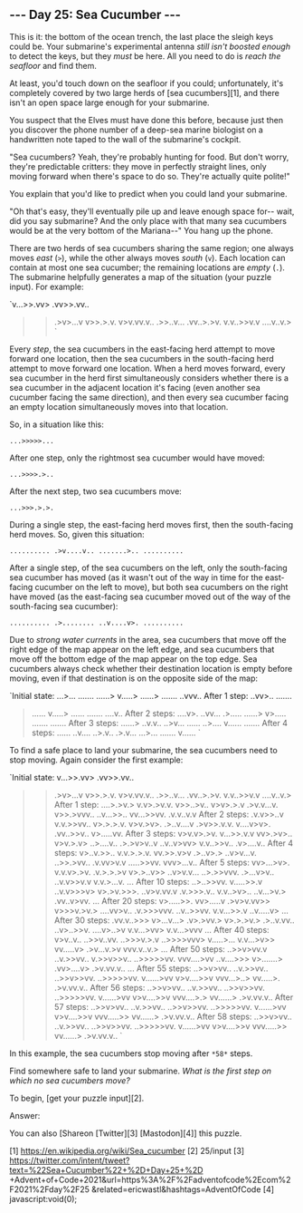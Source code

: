 
## --- Day 25: Sea Cucumber ---

This is it: the bottom of the ocean trench, the last place the sleigh keys
could be. Your submarine's experimental antenna *still isn't boosted
enough* to detect the keys, but they *must* be here. All you need to do is
*reach the seafloor* and find them.

At least, you'd touch down on the seafloor if you could; unfortunately,
it's completely covered by two large herds of [sea cucumbers][1], and there
isn't an open space large enough for your submarine.

You suspect that the Elves must have done this before, because just then
you discover the phone number of a deep-sea marine biologist on a
handwritten note taped to the wall of the submarine's cockpit.

"Sea cucumbers? Yeah, they're probably hunting for food. But don't worry,
they're predictable critters: they move in perfectly straight lines, only
moving forward when there's space to do so. They're actually quite polite!"

You explain that you'd like to predict when you could land your submarine.

"Oh that's easy, they'll eventually pile up and leave enough space for--
wait, did you say submarine? And the only place with that many sea
cucumbers would be at the very bottom of the Mariana--" You hang up the
phone.

There are two herds of sea cucumbers sharing the same region; one always
moves *east* (`>`), while the other always moves *south* (`v`). Each
location can contain at most one sea cucumber; the remaining locations are
*empty* (`.`). The submarine helpfully generates a map of the situation
(your puzzle input). For example:

`v...>>.vv>
.vv>>.vv..
>>.>v>...v
>>v>>.>.v.
v>v.vv.v..
>.>>..v...
.vv..>.>v.
v.v..>>v.v
....v..v.>
`

Every *step*, the sea cucumbers in the east-facing herd attempt to move
forward one location, then the sea cucumbers in the south-facing herd
attempt to move forward one location. When a herd moves forward, every sea
cucumber in the herd first simultaneously considers whether there is a sea
cucumber in the adjacent location it's facing (even another sea cucumber
facing the same direction), and then every sea cucumber facing an empty
location simultaneously moves into that location.

So, in a situation like this:

`...>>>>>...`

After one step, only the rightmost sea cucumber would have moved:

`...>>>>.>..`

After the next step, two sea cucumbers move:

`...>>>.>.>.`

During a single step, the east-facing herd moves first, then the
south-facing herd moves. So, given this situation:

`..........
.>v....v..
.......>..
..........
`

After a single step, of the sea cucumbers on the left, only the
south-facing sea cucumber has moved (as it wasn't out of the way in time
for the east-facing cucumber on the left to move), but both sea cucumbers
on the right have moved (as the east-facing sea cucumber moved out of the
way of the south-facing sea cucumber):

`..........
.>........
..v....v>.
..........
`

Due to *strong water currents* in the area, sea cucumbers that move off the
right edge of the map appear on the left edge, and sea cucumbers that move
off the bottom edge of the map appear on the top edge. Sea cucumbers always
check whether their destination location is empty before moving, even if
that destination is on the opposite side of the map:

`Initial state:
...>...
.......
......>
v.....>
......>
.......
..vvv..
After 1 step:
..vv>..
.......
>......
v.....>
>......
.......
....v..
After 2 steps:
....v>.
..vv...
.>.....
......>
v>.....
.......
.......
After 3 steps:
......>
..v.v..
..>v...
>......
..>....
v......
.......
After 4 steps:
>......
..v....
..>.v..
.>.v...
...>...
.......
v......
`

To find a safe place to land your submarine, the sea cucumbers need to stop
moving. Again consider the first example:

`Initial state:
v...>>.vv>
.vv>>.vv..
>>.>v>...v
>>v>>.>.v.
v>v.vv.v..
>.>>..v...
.vv..>.>v.
v.v..>>v.v
....v..v.>
After 1 step:
....>.>v.>
v.v>.>v.v.
>v>>..>v..
>>v>v>.>.v
.>v.v...v.
v>>.>vvv..
..v...>>..
vv...>>vv.
>.v.v..v.v
After 2 steps:
>.v.v>>..v
v.v.>>vv..
>v>.>.>.v.
>>v>v.>v>.
.>..v....v
.>v>>.v.v.
v....v>v>.
.vv..>>v..
v>.....vv.
After 3 steps:
v>v.v>.>v.
v...>>.v.v
>vv>.>v>..
>>v>v.>.v>
..>....v..
.>.>v>v..v
..v..v>vv>
v.v..>>v..
.v>....v..
After 4 steps:
v>..v.>>..
v.v.>.>.v.
>vv.>>.v>v
>>.>..v>.>
..v>v...v.
..>>.>vv..
>.v.vv>v.v
.....>>vv.
vvv>...v..
After 5 steps:
vv>...>v>.
v.v.v>.>v.
>.v.>.>.>v
>v>.>..v>>
..v>v.v...
..>.>>vvv.
.>...v>v..
..v.v>>v.v
v.v.>...v.
...
After 10 steps:
..>..>>vv.
v.....>>.v
..v.v>>>v>
v>.>v.>>>.
..v>v.vv.v
.v.>>>.v..
v.v..>v>..
..v...>v.>
.vv..v>vv.
...
After 20 steps:
v>.....>>.
>vv>.....v
.>v>v.vv>>
v>>>v.>v.>
....vv>v..
.v.>>>vvv.
..v..>>vv.
v.v...>>.v
..v.....v>
...
After 30 steps:
.vv.v..>>>
v>...v...>
>.v>.>vv.>
>v>.>.>v.>
.>..v.vv..
..v>..>>v.
....v>..>v
v.v...>vv>
v.v...>vvv
...
After 40 steps:
>>v>v..v..
..>>v..vv.
..>>>v.>.v
..>>>>vvv>
v.....>...
v.v...>v>>
>vv.....v>
.>v...v.>v
vvv.v..v.>
...
After 50 steps:
..>>v>vv.v
..v.>>vv..
v.>>v>>v..
..>>>>>vv.
vvv....>vv
..v....>>>
v>.......>
.vv>....v>
.>v.vv.v..
...
After 55 steps:
..>>v>vv..
..v.>>vv..
..>>v>>vv.
..>>>>>vv.
v......>vv
v>v....>>v
vvv...>..>
>vv.....>.
.>v.vv.v..
After 56 steps:
..>>v>vv..
..v.>>vv..
..>>v>>vv.
..>>>>>vv.
v......>vv
v>v....>>v
vvv....>.>
>vv......>
.>v.vv.v..
After 57 steps:
..>>v>vv..
..v.>>vv..
..>>v>>vv.
..>>>>>vv.
v......>vv
v>v....>>v
vvv.....>>
>vv......>
.>v.vv.v..
After 58 steps:
..>>v>vv..
..v.>>vv..
..>>v>>vv.
..>>>>>vv.
v......>vv
v>v....>>v
vvv.....>>
>vv......>
.>v.vv.v..
`

In this example, the sea cucumbers stop moving after `*58*` steps.

Find somewhere safe to land your submarine. *What is the first step on
which no sea cucumbers move?*

To begin, [get your puzzle input][2].

Answer:

You can also [Shareon [Twitter][3] [Mastodon][4]] this puzzle.

[1] https://en.wikipedia.org/wiki/Sea_cucumber
[2] 25/input
[3] https://twitter.com/intent/tweet?text=%22Sea+Cucumber%22+%2D+Day+25+%2D
+Advent+of+Code+2021&url=https%3A%2F%2Fadventofcode%2Ecom%2F2021%2Fday%2F25
&related=ericwastl&hashtags=AdventOfCode
[4] javascript:void(0);

